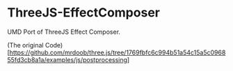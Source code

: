 ThreeJS-EffectComposer
======================

UMD Port of ThreeJS Effect Composer.


(The original Code)[https://github.com/mrdoob/three.js/tree/1769fbfc6c994b51a54c15a5c096855fd3cb8a1a/examples/js/postprocessing]


